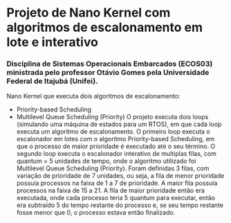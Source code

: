 # Projeto de Nano Kernel com algoritmos de escalonamento em lote e interativo
### Disciplina de Sistemas Operacionais Embarcados (ECOS03) ministrada pelo professor Otávio Gomes pela Universidade Federal de Itajubá (Unifei).

Nano Kernel que executa dois algoritmos de escalonamento:
* Priority-based Scheduling 
* Multilevel Queue Scheduling (Priority)
O projeto executa dois loops (simulando uma máquina de estados para um RTOS), em que cada loop executa um algoritmo de escalonamento.
O primeiro loop executa o escalonador em lotes com o algoritmo Priority-based Scheduling, em que o processo de maior prioridade é executado até o seu término.
O segundo loop executa o escalonador interativo de multiplas filas, com quantum = 5 unidades de tempo, onde o algoritmo utilizado foi Multilevel Queue Scheduling (Priority). Foram definidas 3 filas, com variação de prioridade de 7 unidades, ou seja, a fila de menor prioridade possuía processos na faixa de 1 a 7 de prioridade. A maior fila possuía processos na faixa de 15 a 21. A fila de maior prioridade então era executada, onde cada processo teria 5 quantum para executar, então era subtraído 5 do tempo restante do processo e, se seu tempo restante fosse menor que 0, o processo estava então finalizado.